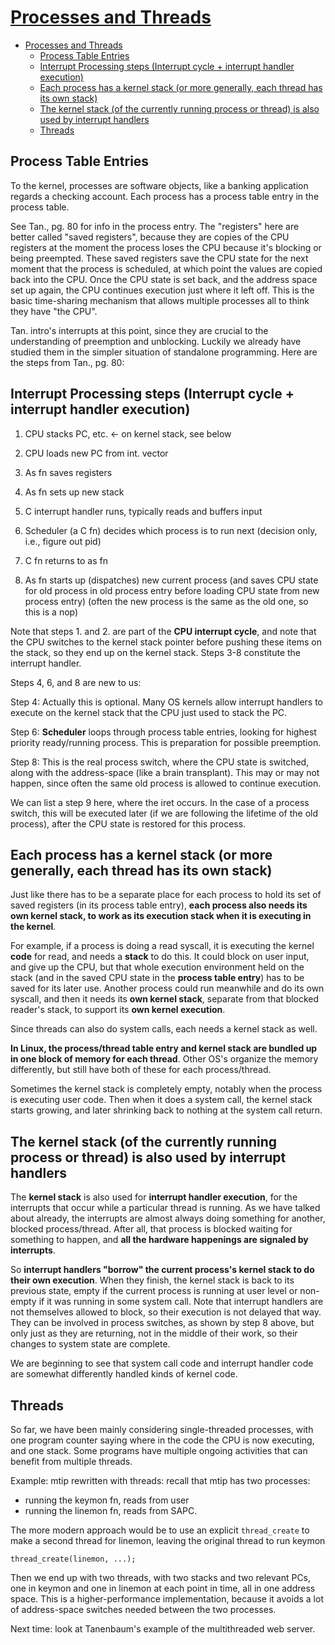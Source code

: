 # [Processes and Threads](https://www.cs.umb.edu/~eoneil/cs444_f06/class10.html)

- [Processes and Threads](#processes-and-threads)
  - [Process Table Entries](#process-table-entries)
  - [Interrupt Processing steps (Interrupt cycle + interrupt handler execution)](#interrupt-processing-steps-interrupt-cycle--interrupt-handler-execution)
  - [Each process has a kernel stack (or more generally, each thread has its own stack)](#each-process-has-a-kernel-stack-or-more-generally-each-thread-has-its-own-stack)
  - [The kernel stack (of the currently running process or thread) is also used by interrupt handlers](#the-kernel-stack-of-the-currently-running-process-or-thread-is-also-used-by-interrupt-handlers)
  - [Threads](#threads)

## Process Table Entries

To the kernel, processes are software objects, like a banking application regards a checking account. Each process has a process table entry in the process table.

See Tan., pg. 80 for info in the process entry. The "registers" here are better called "saved registers", because they are copies of the CPU registers at the moment the process loses the CPU because it's blocking or being preempted.  These saved registers save the CPU state for the next moment that the process is scheduled, at which point the values are copied back into the CPU. Once the CPU state is set back, and the address space set up again, the CPU continues execution just where it left off.  This is the basic time-sharing mechanism that allows multiple processes all to think they have "the CPU".

Tan. intro's interrupts at this point, since they are crucial to the understanding of preemption and unblocking. Luckily we already have studied them in the simpler situation of standalone programming. Here are the steps from Tan., pg. 80:

## Interrupt Processing steps (Interrupt cycle + interrupt handler execution)

1. CPU stacks PC, etc. <- on kernel stack, see below

2. CPU loads new PC from int. vector

3. As fn saves registers

4. As fn sets up new stack

5. C interrupt handler runs, typically reads and buffers input

6. Scheduler (a C fn) decides which process is to run next (decision only, i.e., figure out pid)

7. C fn returns to as fn

8. As fn starts up (dispatches) new current process (and saves CPU state for old process in old process entry before loading CPU state from new process entry) (often the new process is the same as the old one, so this is a nop)

Note that steps 1. and 2. are part of the **CPU interrupt cycle**, and note that the CPU switches to the kernel stack pointer before pushing these items on the stack, so they end up on the kernel stack. Steps 3-8 constitute the interrupt handler.

Steps 4, 6, and 8 are new to us:

Step 4: Actually this is optional. Many OS kernels allow interrupt handlers to execute on the kernel stack that the CPU just used to stack the PC.

Step 6: **Scheduler** loops through process table entries, looking for highest priority ready/running process. This is preparation for possible preemption.

Step 8: This is the real process switch, where the CPU state is switched, along with the address-space (like a brain transplant). This may or may not happen, since often the same old process is allowed to continue execution.

We can list a step 9 here, where the iret occurs. In the case of a process switch, this will be executed later (if we are following the lifetime of the old process), after the CPU state is restored for this process.

## Each process has a kernel stack (or more generally, each thread has its own stack)

Just like there has to be a separate place for each process to hold its set of saved registers (in its process table entry), **each process also needs its own kernel stack, to work as its execution stack when it is executing in the kernel**.

For example, if a process is doing a read syscall, it is executing the kernel **code** for read, and needs a **stack** to do this. It could block on user input, and give up the CPU, but that whole execution environment held on the stack (and in the saved CPU state in the **process table entry**) has to be saved for its later use. Another process could run meanwhile and do its own syscall, and then it needs its **own kernel stack**, separate from that blocked reader's stack, to support its **own kernel execution**.

Since threads can also do system calls, each needs a kernel stack as well.

**In Linux, the process/thread table entry and kernel stack are bundled up in one block of memory for each thread**. Other OS's organize the memory differently, but still have both of these for each process/thread.

Sometimes the kernel stack is completely empty, notably when the process is executing user code. Then when it does a system call, the kernel stack starts growing, and later shrinking back to nothing at the system call return.

## The kernel stack (of the currently running process or thread) is also used by interrupt handlers

The **kernel stack** is also used for **interrupt handler execution**, for the interrupts that occur while a particular thread is running. As we have talked about already, the interrupts are almost always doing something for another, blocked process/thread. After all, that process is blocked waiting for something to happen, and **all the hardware happenings are signaled by interrupts**.

So **interrupt handlers "borrow" the current process's kernel stack to do their own execution**. When they finish, the kernel stack is back to its previous state, empty if the current process is running at user level or non-empty if it was running in some system call. Note that interrupt handlers are not themselves allowed to block, so their execution is not delayed that way. They can be involved in process switches, as shown by step 8 above, but only just as they are returning, not in the middle of their work, so their changes to system state are complete.

We are beginning to see that system call code and interrupt handler code are somewhat differently handled kinds of kernel code.

## Threads

So far, we have been mainly considering single-threaded processes, with one program counter saying where in the code the CPU is now executing, and one stack. Some programs have multiple ongoing activities that can benefit from multiple threads.

Example: mtip rewritten with threads:  recall that mtip has two processes:

- running the keymon fn, reads from user
- running the linemon fn, reads from SAPC.
 
The more modern approach would be to use an explicit `thread_create` to make a second thread for linemon, leaving the original thread to run keymon

    thread_create(linemon, ...);

Then we end up with two threads, with two stacks and two relevant PCs, one in keymon and one in linemon at each point in time, all in one address space.  This is a higher-performance implementation, because it avoids a lot of address-space switches needed between the two processes.

Next time: look at Tanenbaum's example of the multithreaded web server.
